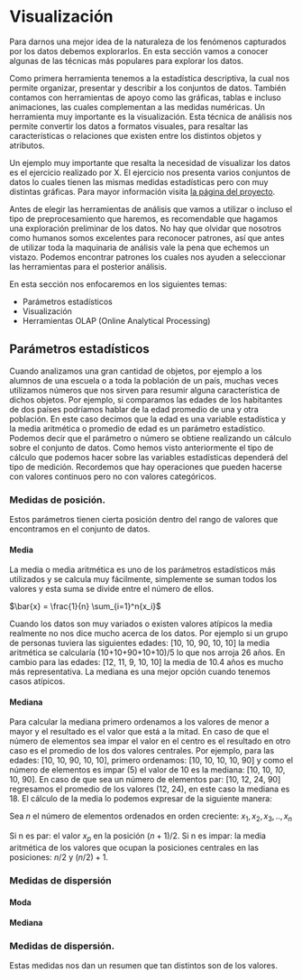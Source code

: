 
# Visualización

Para darnos una mejor idea de la naturaleza de los fenómenos capturados por los datos debemos explorarlos. En esta sección vamos a conocer algunas de las técnicas más populares para explorar los datos.

Como primera herramienta tenemos a la estadística descriptiva, la cual nos permite organizar, presentar y describir a los conjuntos de datos. También contamos con herramientas de apoyo como las gráficas, tablas e incluso animaciones, las cuales complementan a las medidas numéricas. Un herramienta muy importante es la visualización. Esta técnica de análisis nos permite convertir los datos a formatos visuales, para resaltar las características o relaciones que existen entre los distintos objetos y atributos.

Un ejemplo muy importante que resalta la necesidad de visualizar los datos es el ejercicio realizado por X. El ejercicio nos presenta varios conjuntos de datos lo cuales tienen las mismas medidas estadísticas pero con muy distintas gráficas. Para mayor información visita [la página del proyecto](https://www.autodeskresearch.com/publications/samestats).

Antes de elegir las herramientas de análisis que vamos a utilizar o incluso el tipo de preprocesamiento que haremos, es recomendable que hagamos una exploración preliminar de los datos. No hay que olvidar que nosotros como humanos somos excelentes para reconocer patrones, así que antes de utilizar toda la maquinaria de análisis vale la pena que echemos un vistazo. Podemos encontrar patrones los cuales nos ayuden a seleccionar las herramientas para el posterior análisis.

En esta sección nos enfocaremos en los siguientes temas:

* Parámetros estadísticos
* Visualización
* Herramientas OLAP (Online Analytical Processing)

## Parámetros estadísticos

Cuando analizamos una gran cantidad de objetos, por ejemplo a los alumnos de una escuela o a toda la población de un país, muchas veces utilizamos números que nos sirven para resumir alguna característica de dichos objetos. Por ejemplo, si comparamos las edades de los habitantes de dos países podríamos hablar de la edad promedio de una y otra población. En este caso decimos que la edad es una variable estadística y la media aritmética o promedio de edad es un parámetro estadístico. Podemos decir que el parámetro o número se obtiene realizando un cálculo sobre el conjunto de datos. Como hemos visto anteriormente el tipo de cálculo que podemos hacer sobre las variables estadísticas dependerá del tipo de medición. Recordemos que hay operaciones que pueden hacerse con valores continuos pero no con valores categóricos.


### Medidas de posición.
Estos parámetros tienen cierta posición dentro del rango de valores que encontramos en el conjunto de datos.

#### Media
La media o media aritmética es uno de los parámetros estadísticos más utilizados y se calcula muy fácilmente, simplemente se suman todos los valores y esta suma se divide entre el número de ellos.

$\bar{x} = \frac{1}{n} \sum_{i=1}^n{x_i}$

Cuando los datos son muy variados o existen valores atípicos la media realmente no nos dice mucho acerca de los datos. Por ejemplo si un grupo de personas tuviera las siguientes edades: [10, 10, 90, 10, 10] la media aritmética se calcularía  (10+10+90+10+10)/5 lo que nos arroja 26 años. En cambio para las edades: [12, 11, 9, 10, 10] la media de  10.4 años es mucho más representativa.
La mediana es una mejor opción cuando tenemos casos atípicos.

#### Mediana
Para calcular la mediana primero ordenamos a los valores de menor a mayor y el resultado es el valor que está a la mitad. En caso de que el número de elementos sea impar el valor en el centro es el resultado en otro caso es el promedio de los dos valores centrales. Por ejemplo, para las edades: [10, 10, 90, 10, 10], primero ordenamos: [10, 10, 10, 10, 90] y como el número de elementos es impar (5) el valor de 10 es la mediana:  [10, 10, *10*, 10, 90]. En caso de que sea un número de elementos par:  [10, 12, 24, 90]  regresamos el promedio de los valores (12, 24), en este caso la mediana es 18. El cálculo de la media lo podemos expresar de la siguiente manera:

Sea $n$ el número de elementos ordenados en orden creciente: $x_1,x_2,x_3,..,x_n$

Si n es par: el valor $x_p$ en la posición $(n+1)/2$.
Si n es impar: la media aritmética de los valores que ocupan la posiciones centrales en las posiciones: $n/2$ y $(n/2)+1$.

### Medidas de dispersión





#### Moda  

#### Mediana


### Medidas de dispersión.
Estas medidas nos dan un resumen que tan distintos son de los valores.
